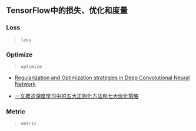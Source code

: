 ## TensorFlow中的损失、优化和度量

### Loss
> `loss`

### Optimize
> `optimize`

* [Regularization and Optimization strategies in Deep Convolutional Neural Network](paper/Regularization%20and%20Optimization%20strategies%20in%20Deep%20Convolutional%20Neural%20Network.pdf)

* [一文概览深度学习中的五大正则化方法和七大优化策略](http://mp.weixin.qq.com/s/VVHe2msyeUTGiC7f_f0FFA)


### Metric
> `metric`

